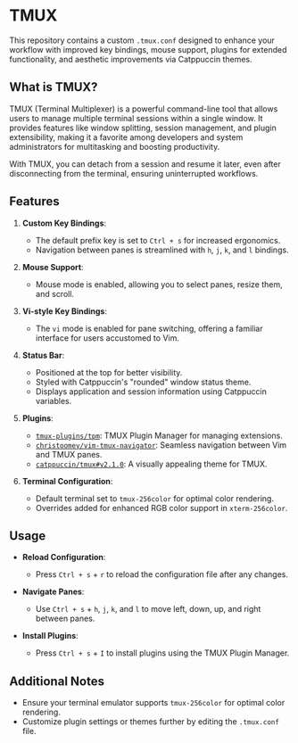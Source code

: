 # TMUX

This repository contains a custom `.tmux.conf` designed to enhance your workflow with improved key bindings, mouse support, plugins for extended functionality, and aesthetic improvements via Catppuccin themes.

## What is TMUX?

TMUX (Terminal Multiplexer) is a powerful command-line tool that allows users to manage multiple terminal sessions within a single window. It provides features like window splitting, session management, and plugin extensibility, making it a favorite among developers and system administrators for multitasking and boosting productivity.

With TMUX, you can detach from a session and resume it later, even after disconnecting from the terminal, ensuring uninterrupted workflows.

## Features

1. **Custom Key Bindings**: 
   - The default prefix key is set to `Ctrl + s` for increased ergonomics.
   - Navigation between panes is streamlined with `h`, `j`, `k`, and `l` bindings.

2. **Mouse Support**: 
   - Mouse mode is enabled, allowing you to select panes, resize them, and scroll.

3. **Vi-style Key Bindings**: 
   - The `vi` mode is enabled for pane switching, offering a familiar interface for users accustomed to Vim.

4. **Status Bar**:
   - Positioned at the top for better visibility.
   - Styled with Catppuccin's "rounded" window status theme.
   - Displays application and session information using Catppuccin variables.

5. **Plugins**:
   - [`tmux-plugins/tpm`](https://github.com/tmux-plugins/tpm): TMUX Plugin Manager for managing extensions.
   - [`christoomey/vim-tmux-navigator`](https://github.com/christoomey/vim-tmux-navigator): Seamless navigation between Vim and TMUX panes.
   - [`catppuccin/tmux#v2.1.0`](https://github.com/catppuccin/tmux): A visually appealing theme for TMUX.

6. **Terminal Configuration**:
   - Default terminal set to `tmux-256color` for optimal color rendering.
   - Overrides added for enhanced RGB color support in `xterm-256color`.

## Usage

- **Reload Configuration**:
  - Press `Ctrl + s` + `r` to reload the configuration file after any changes.

- **Navigate Panes**:
  - Use `Ctrl + s` + `h`, `j`, `k`, and `l` to move left, down, up, and right between panes.

- **Install Plugins**:
  - Press `Ctrl + s` + `I` to install plugins using the TMUX Plugin Manager.

## Additional Notes

- Ensure your terminal emulator supports `tmux-256color` for optimal color rendering.
- Customize plugin settings or themes further by editing the `.tmux.conf` file.
